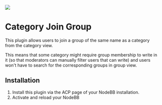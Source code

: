 ![](https://packages.nodebb.org/api/v1/plugins/nodebb-plugin-category-join-group/compatibility.png)
# Category Join Group

This plugin allows users to join a group of the same name as a category from the category view.

This means that some category might require group membership to write in it (so that moderators can manually filter users that can write) and users won't have to search for the corresponding groups in group view.

## Installation

1. Install this plugin via the ACP page of your NodeBB installation.
2. Activate and reload your NodeBB

